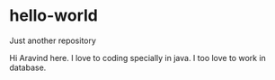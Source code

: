 # hello-world
Just another repository

Hi Aravind here. I love to coding specially in java.
I too love to work in database.
